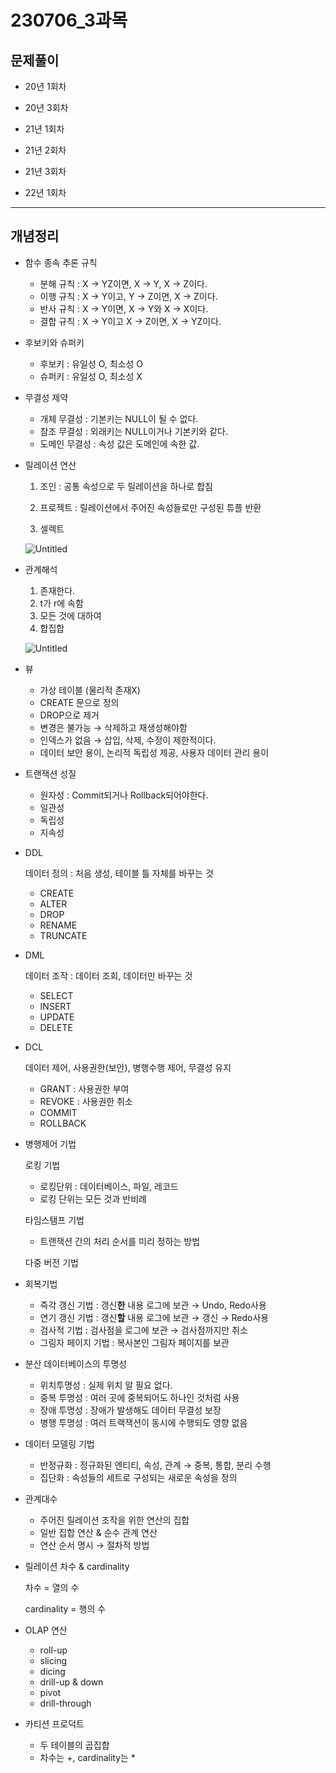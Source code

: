# 230706_3과목

## 문제풀이

- 20년 1회차

- 20년 3회차

- 21년 1회차

- 21년 2회차

- 21년 3회차

- 22년 1회차

---

## 개념정리

- 함수 종속 추론 규칙
  
  - 분해 규칙 : X → YZ이면, X → Y, X → Z이다.
  - 이행 규칙 : X → Y이고, Y → Z이면, X → Z이다.
  - 반사 규칙 : X → Y이면, X → Y와 X → X이다.
  - 결합 규칙 : X → Y이고 X → Z이면, X → YZ이다.

- 후보키와 슈퍼키
  
  - 후보키 : 유일성 O, 최소성 O
  - 슈퍼키 : 유일성 O, 최소성 X

- 무결성 제약
  
  - 개체 무결성 : 기본키는 NULL이 될 수 없다.
  - 참조 무결성 : 외래키는 NULL이거나 기본키와 같다.
  - 도메인 무결성 : 속성 값은 도메인에 속한 값.

- 릴레이션 연산
  
  1. 조인 : 공통 속성으로 두 릴레이션을 하나로 합침
  
  2. 프로젝트 : 릴레이션에서 주어진 속성들로만 구성된 튜플 반환
  
  3. 셀렉트

  ![Untitled](https://s3-us-west-2.amazonaws.com/secure.notion-static.com/b7f24ad5-206d-4e61-a2cc-8b85a57334c6/Untitled.png)

- 관계해석
  
  1. 존재한다.
  2. t가 r에 속함
  3. 모든 것에 대하여
  4. 합집합
  
  ![Untitled](https://s3-us-west-2.amazonaws.com/secure.notion-static.com/b27a1fd8-7009-4856-8994-f4c6d3fdaff1/Untitled.png)

- 뷰
  
  - 가상 테이블 (물리적 존재X)
  - CREATE 문으로 정의
  - DROP으로 제거
  - 변경은 불가능 → 삭제하고 재생성해야함
  - 인덱스가 없음 → 삽입, 삭제, 수정이 제한적이다.
  - 데이터 보안 용이, 논리적 독립성 제공, 사용자 데이터 관리 용이

- 트랜잭션 성질
  
  - 원자성 : Commit되거나 Rollback되어야한다.
  - 일관성
  - 독립성
  - 지속성

- DDL
  
  데이터 정의 : 처음 생성, 테이블 틀 자체를 바꾸는 것
  
  - CREATE
  - ALTER
  - DROP
  - RENAME
  - TRUNCATE

- DML
  
  데이터 조작 : 데이터 조회, 데이터만 바꾸는 것
  
  - SELECT
  - INSERT
  - UPDATE
  - DELETE

- DCL
  
  데이터 제어, 사용권한(보안), 병행수행 제어, 무결성 유지
  
  - GRANT : 사용권한 부여
  - REVOKE : 사용권한 취소
  - COMMIT
  - ROLLBACK

- 병행제어 기법
  
  로킹 기법
  
  - 로킹단위 : 데이터베이스, 파일, 레코드
  - 로킹 단위는 모든 것과 반비례
  
  타임스탬프 기법
  
  - 트랜잭션 간의 처리 순서를 미리 정하는 방법
  
  다중 버전 기법

- 회복기법
  
  - 즉각 갱신 기법 : 갱신**한** 내용 로그에 보관 → Undo, Redo사용
  - 연기 갱신 기법 : 갱신**할** 내용 로그에 보관 → 갱신 → Redo사용
  - 검사적 기법 : 검사점을 로그에 보관 → 검사점까지만 취소
  - 그림자 페이지 기법 : 복사본인 그림자 페이지를 보관

- 분산 데이터베이스의 투명성
  
  - 위치투명성 : 실제 위치 알 필요 없다.
  - 중복 투명성 : 여러 곳에 중복되어도 하나인 것처럼 사용
  - 장애 투명성 : 장애가 발생해도 데이터 무결성 보장
  - 병행 투명성 : 여러 트랙잭션이 동시에 수행되도 영향 없음

- 데이터 모델링 기법
  
  - 반정규화 : 정규화된 엔티티, 속성, 관계 → 중복, 통합, 분리 수행
  - 집단화 : 속성들의 세트로 구성되는 새로운 속성을 정의

- 관계대수
  
  - 주어진 릴레이션 조작을 위한 연산의 집합
  - 일반 집합 연산 & 순수 관계 연산
  - 연산 순서 명시 → 절차적 방법

- 릴레이션 차수 & cardinality
  
  차수 = 열의 수
  
  cardinality = 행의 수

- OLAP 연산
  
  - roll-up
  - slicing
  - dicing
  - drill-up & down
  - pivot
  - drill-through

- 카티션 프로덕트
  
  - 두 테이블의 곱집합
  - 차수는 +, cardinality는 *

